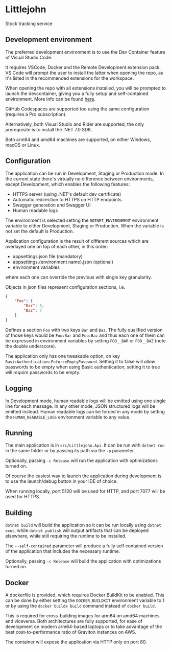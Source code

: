 # Littlejohn

Stock tracking service

## Development environment

The preferred development environment is to use the Dev Container feature of
Visual Studio Code.

It requires VSCode, Docker and the Remote Development extension pack. VS Code
will prompt the user to install the latter when opening the repo, as it's
listed in the recommended extensions for the workspace.

When opening the repo with all extensions installed, you will be prompted to
launch the devcontainer, giving you a fully setup and self-contained
environment. More info can be found
[here](https://kipters.dev/posts/vscode-dev-containers/).

GitHub Codespaces are supported too using the same configuration (requires a Pro
subscription).

Alternatively, both Visual Studio and Rider are supported, the only prerequisite
is to install the .NET 7.0 SDK.

Both arm64 and amd64 machines are supported, on either Windows, macOS or Linux.

## Configuration

The application can be run in Development, Staging or Production mode.
In the current state there's virtually no difference between environments,
except Development, which enables the following features:

- HTTPS server (using .NET's default dev certificate)
- Automatic redirection to HTTPS on HTTP endpoints
- Swagger generation and Swagger UI
- Human readable logs

The environment is selected setting the `DOTNET_ENVIRONMENT` environment
variable to either Development, Staging or Production. When the variable is not
set the default is Production.

Application configuration is the result of different sources which are overlayed
one on top of each other, in this order:

- appsettings.json file (mandatory)
- appsettings.{environment name}.json (optional)
- environment variables

where each one can override the previous with single key granularity.

Objects in json files represent configuration sections, i.e.

```json
{
    "Foo": {
        "Bar": 5,
        "Baz": 7
    }
}
```

Defines a section `Foo` with two keys `Bar` and `Baz`.
The fully qualified version of those keys would be `Foo:Bar` and `Foo:Baz` and
thus each one of them can be expressed in environment variables by setting
`FOO__BAR` or `FOO__BAZ` (note the double underscore).

The application only has one tweakable option, on key
`BasicAuthentication:EnforceEmptyPassword`. Setting it to false will _allow_
passwords to be empty when using Basic authentication, setting it to true will
_require_ passwords to be empty.

## Logging

In Development mode, human readable logs will be emitted using one single line
for each message.
In any other mode, JSON structured logs will be emitted instead. Human readable
logs can be forced in any mode by setting the `HUMAN_READABLE_LOGS` environment
variable to any value.

## Running

The main application is in `src/Littlejohn.Api`. It can be run with
`dotnet run` in the same folder or by passing its path via the `-p` parameter.

Optionally, passing `-c Release` will run the application with optimizations
turned on.

Of course the easiest way to launch the application during development is to use
the launch/debug button in your IDE of choice.

When running locally, port 5120 will be used for HTTP, and port 7077 will be
used for HTTPS.

## Building

`dotnet build` will build the application so it can be run locally using
`dotnet exec`, while `dotnet publish` will output artifacts that can be deployed
elsewhere, while still requiring the runtime to be installed.

The `--self-contained` parameter will produce a fully self contained version of
the application that includes the necessary runtime.

Optionally, passing `-c Release` will build the application with optimizations
turned on.

## Docker

A dockerfile is provided, which requires Docker BuildKit to be enabled.
This can be done by either setting the `DOCKER_BUILDKIT` environment variable
to 1 or by using the `docker buildx build` command instead of `docker build`.

This is required for cross-building images for arm64 on amd64 machines and
viceversa. Both architectures are fully supported, for ease of development on
modern arm64-based laptops or to take advantage of the best cost-to-performance
ratio of Graviton instances on AWS.

The container will expose the application via HTTP only on port 80.
